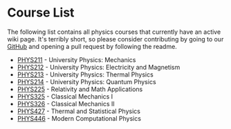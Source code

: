 # Course List

The following list contains all physics courses that currently have an active wiki page. It's terribly short, so please consider contributing by going to our [GitHub](https://github.com/hkn-alpha/wiki) and opening a pull request by following the readme.

- [PHYS211](PHYS211.md) - University Physics: Mechanics
- [PHYS212](PHYS212.md) - University Physics: Electricity and Magnetism
- [PHYS213](PHYS213.md) - University Physics: Thermal Physics
- [PHYS214](PHYS214.md) - University Physics: Quantum Physics
- [PHYS225](PHYS225.md) - Relativity and Math Applications
- [PHYS325](PHYS325.md) - Classical Mechanics I
- [PHYS326](PHYS326.md) - Classical Mechanics II
- [PHYS427](PHYS427.md) - Thermal and Statistical Physics
- [PHYS446](PHYS446.md) - Modern Computational Physics